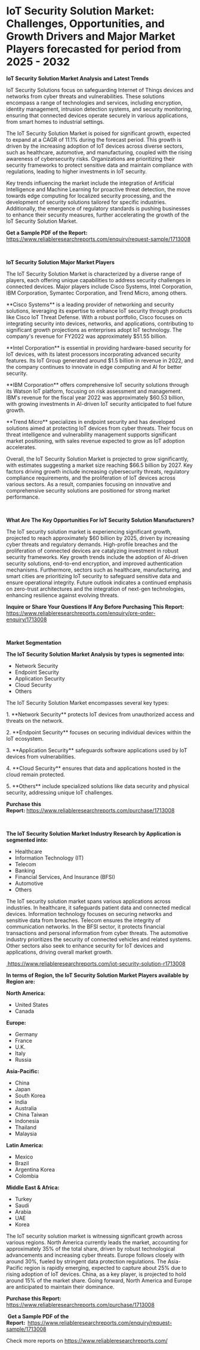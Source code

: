 <p><h1>IoT Security Solution Market: Challenges, Opportunities, and Growth Drivers and Major Market Players forecasted for period from 2025 - 2032</h1></p><p><strong>IoT Security Solution Market Analysis and Latest Trends</strong></p>
<p><p>IoT Security Solutions focus on safeguarding Internet of Things devices and networks from cyber threats and vulnerabilities. These solutions encompass a range of technologies and services, including encryption, identity management, intrusion detection systems, and security monitoring, ensuring that connected devices operate securely in various applications, from smart homes to industrial settings.</p><p>The IoT Security Solution Market is poised for significant growth, expected to expand at a CAGR of 11.1% during the forecast period. This growth is driven by the increasing adoption of IoT devices across diverse sectors, such as healthcare, automotive, and manufacturing, coupled with the rising awareness of cybersecurity risks. Organizations are prioritizing their security frameworks to protect sensitive data and maintain compliance with regulations, leading to higher investments in IoT security.</p><p>Key trends influencing the market include the integration of Artificial Intelligence and Machine Learning for proactive threat detection, the move towards edge computing for localized security processing, and the development of security solutions tailored for specific industries. Additionally, the emergence of regulatory standards is pushing businesses to enhance their security measures, further accelerating the growth of the IoT Security Solution Market.</p></p>
<p><strong>Get a Sample PDF of the Report:&nbsp;</strong> <a href="https://www.reliableresearchreports.com/enquiry/request-sample/1713008?utm_campaign=3083&utm_medium=2&utm_source=Github&utm_content=ia&utm_term=28032025&utm_id=iot-security-solution">https://www.reliableresearchreports.com/enquiry/request-sample/1713008</a></p>
<p>&nbsp;</p>
<p><strong>IoT Security Solution Major Market Players</strong></p>
<p><p>The IoT Security Solution Market is characterized by a diverse range of players, each offering unique capabilities to address security challenges in connected devices. Major players include Cisco Systems, Intel Corporation, IBM Corporation, Symantec Corporation, and Trend Micro, among others.</p><p>**Cisco Systems** is a leading provider of networking and security solutions, leveraging its expertise to enhance IoT security through products like Cisco IoT Threat Defense. With a robust portfolio, Cisco focuses on integrating security into devices, networks, and applications, contributing to significant growth projections as enterprises adopt IoT technology. The company's revenue for FY2022 was approximately $51.55 billion.</p><p>**Intel Corporation** is essential in providing hardware-based security for IoT devices, with its latest processors incorporating advanced security features. Its IoT Group generated around $1.5 billion in revenue in 2022, and the company continues to innovate in edge computing and AI for better security.</p><p>**IBM Corporation** offers comprehensive IoT security solutions through its Watson IoT platform, focusing on risk assessment and management. IBM's revenue for the fiscal year 2022 was approximately $60.53 billion, with growing investments in AI-driven IoT security anticipated to fuel future growth.</p><p>**Trend Micro** specializes in endpoint security and has developed solutions aimed at protecting IoT devices from cyber threats. Their focus on threat intelligence and vulnerability management supports significant market positioning, with sales revenue expected to grow as IoT adoption accelerates.</p><p>Overall, the IoT Security Solution Market is projected to grow significantly, with estimates suggesting a market size reaching $66.5 billion by 2027. Key factors driving growth include increasing cybersecurity threats, regulatory compliance requirements, and the proliferation of IoT devices across various sectors. As a result, companies focusing on innovative and comprehensive security solutions are positioned for strong market performance.</p></p>
<p>&nbsp;</p>
<p><strong>What Are The Key Opportunities For IoT Security Solution Manufacturers?</strong></p>
<p><p>The IoT security solution market is experiencing significant growth, projected to reach approximately $60 billion by 2025, driven by increasing cyber threats and regulatory demands. High-profile breaches and the proliferation of connected devices are catalyzing investment in robust security frameworks. Key growth trends include the adoption of AI-driven security solutions, end-to-end encryption, and improved authentication mechanisms. Furthermore, sectors such as healthcare, manufacturing, and smart cities are prioritizing IoT security to safeguard sensitive data and ensure operational integrity. Future outlook indicates a continued emphasis on zero-trust architectures and the integration of next-gen technologies, enhancing resilience against evolving threats.</p></p>
<p><strong>Inquire or Share Your Questions If Any Before Purchasing This Report:</strong> <a href="https://www.reliableresearchreports.com/enquiry/pre-order-enquiry/1713008?utm_campaign=3083&utm_medium=2&utm_source=Github&utm_content=ia&utm_term=28032025&utm_id=iot-security-solution">https://www.reliableresearchreports.com/enquiry/pre-order-enquiry/1713008</a></p>
<p>&nbsp;</p>
<p><strong>Market Segmentation</strong></p>
<p><strong>The IoT Security Solution Market Analysis by types is segmented into:</strong></p>
<p><ul><li>Network Security</li><li>Endpoint Security</li><li>Application Security</li><li>Cloud Security</li><li>Others</li></ul></p>
<p><p>The IoT Security Solution Market encompasses several key types: </p><p>1. **Network Security** protects IoT devices from unauthorized access and threats on the network. </p><p>2. **Endpoint Security** focuses on securing individual devices within the IoT ecosystem. </p><p>3. **Application Security** safeguards software applications used by IoT devices from vulnerabilities. </p><p>4. **Cloud Security** ensures that data and applications hosted in the cloud remain protected. </p><p>5. **Others** include specialized solutions like data security and physical security, addressing unique IoT challenges.</p></p>
<p><strong>Purchase this Report:&nbsp;</strong><a href="https://www.reliableresearchreports.com/purchase/1713008?utm_campaign=3083&utm_medium=2&utm_source=Github&utm_content=ia&utm_term=28032025&utm_id=iot-security-solution">https://www.reliableresearchreports.com/purchase/1713008</a></p>
<p>&nbsp;</p>
<p><strong>The IoT Security Solution Market Industry Research by Application is segmented into:</strong></p>
<p><ul><li>Healthcare</li><li>Information Technology (IT)</li><li>Telecom</li><li>Banking</li><li>Financial Services, And Insurance (BFSI)</li><li>Automotive</li><li>Others</li></ul></p>
<p><p>The IoT security solution market spans various applications across industries. In healthcare, it safeguards patient data and connected medical devices. Information technology focuses on securing networks and sensitive data from breaches. Telecom ensures the integrity of communication networks. In the BFSI sector, it protects financial transactions and personal information from cyber threats. The automotive industry prioritizes the security of connected vehicles and related systems. Other sectors also seek to enhance security for IoT devices and applications, driving overall market growth.</p></p>
<p><a href="https://www.reliableresearchreports.com/iot-security-solution-r1713008?utm_campaign=3083&utm_medium=2&utm_source=Github&utm_content=ia&utm_term=28032025&utm_id=iot-security-solution">&nbsp;https://www.reliableresearchreports.com/iot-security-solution-r1713008</a></p>
<p><strong>In terms of Region, the IoT Security Solution Market Players available by Region are:</strong></p>
<p>
    <p> <strong> North America: </strong>
        <ul>
            <li>United States</li>
            <li>Canada</li>
        </ul>
        </p> 
    <p> <strong> Europe: </strong>
        <ul>
            <li>Germany</li>
            <li>France</li>
            <li>U.K.</li>
            <li>Italy</li>
            <li>Russia</li>
        </ul>
        </p> 
    <p> <strong> Asia-Pacific: </strong>
        <ul>
            <li>China</li>
            <li>Japan</li>
            <li>South Korea</li>
            <li>India</li>
            <li>Australia</li>
            <li>China Taiwan</li>
            <li>Indonesia</li>
            <li>Thailand</li>
            <li>Malaysia</li>
        </ul>
        </p> 
    <p> <strong> Latin America: </strong>
        <ul>
            <li>Mexico</li>
            <li>Brazil</li>
            <li>Argentina Korea</li>
            <li>Colombia</li>
        </ul>
        </p> 
    <p> <strong> Middle East & Africa: </strong>
        <ul>
            <li>Turkey</li>
            <li>Saudi</li>
            <li>Arabia</li>
            <li>UAE</li>
            <li>Korea</li>
        </ul>
    </p>
    </p>
<p><p>The IoT security solution market is witnessing significant growth across various regions. North America currently leads the market, accounting for approximately 35% of the total share, driven by robust technological advancements and increasing cyber threats. Europe follows closely with around 30%, fueled by stringent data protection regulations. The Asia-Pacific region is rapidly emerging, expected to capture about 25% due to rising adoption of IoT devices. China, as a key player, is projected to hold around 15% of the market share. Going forward, North America and Europe are anticipated to maintain their dominance.</p></p>
<p><strong>Purchase this Report: </strong><a href="https://www.reliableresearchreports.com/purchase/1713008?utm_campaign=3083&utm_medium=2&utm_source=Github&utm_content=ia&utm_term=28032025&utm_id=iot-security-solution">https://www.reliableresearchreports.com/purchase/1713008</a></p>
<p>&nbsp;<strong>Get a Sample PDF of the Report:&nbsp;&nbsp;</strong><a href="https://www.reliableresearchreports.com/enquiry/request-sample/1713008?utm_campaign=3083&utm_medium=2&utm_source=Github&utm_content=ia&utm_term=28032025&utm_id=iot-security-solution">https://www.reliableresearchreports.com/enquiry/request-sample/1713008</a></p>
<p><strong></strong></p>
<p>Check more reports on <a href="https://www.reliableresearchreports.com/?utm_campaign=3083&utm_medium=2&utm_source=Github&utm_content=ia&utm_term=28032025&utm_id=iot-security-solution">https://www.reliableresearchreports.com/</a></p>